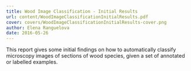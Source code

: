 ```yaml
---
title: Wood Image Classification - Initial Results
url: content/WoodImageClassificationInitialResults.pdf
cover: covers/WoodImageClassificationInitialResults-cover.png
author: Elena Ranguelova
date: 2016-05-26
---
```

This report gives some initial findings on how to automatically classify microscopy images of sections of wood species, given a set of annotated or labelled examples.
